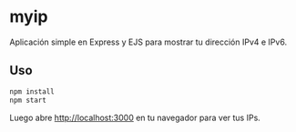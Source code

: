 # myip

Aplicación simple en Express y EJS para mostrar tu dirección IPv4 e IPv6.

## Uso

```bash
npm install
npm start
```

Luego abre [http://localhost:3000](http://localhost:3000) en tu navegador para ver tus IPs.
